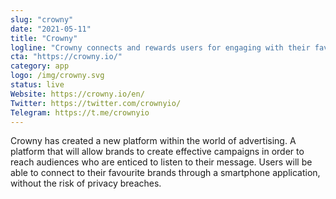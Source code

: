```yaml
---
slug: "crowny"
date: "2021-05-11"
title: "Crowny"
logline: "Crowny connects and rewards users for engaging with their favorite brands, ensuring brands reach the right target audience, while protecting users’ privacy."
cta: "https://crowny.io/"
category: app
logo: /img/crowny.svg
status: live
Website: https://crowny.io/en/	
Twitter: https://twitter.com/crownyio/
Telegram: https://t.me/crownyio
---
```


Crowny has created a new platform within the world of advertising. A platform that will allow brands to create effective campaigns in order to reach audiences who are enticed to listen to their message. Users will be able to connect to their favourite brands through a smartphone application, without the risk of privacy breaches.
